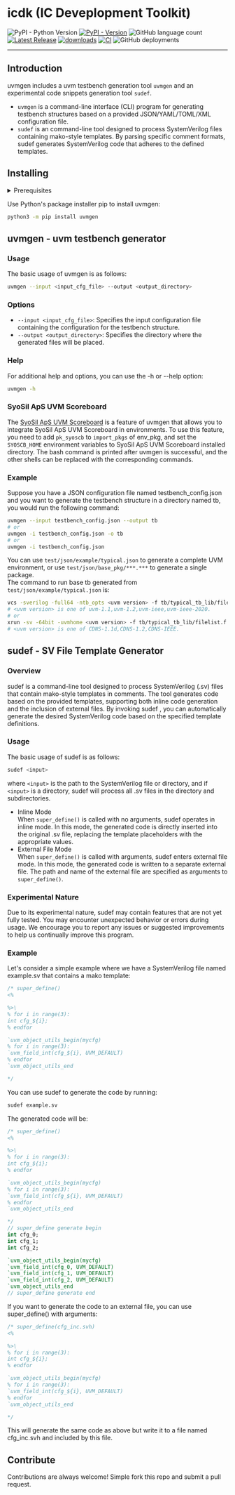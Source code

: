 # icdk (IC Deveplopment Toolkit)  
![PyPI - Python Version](https://img.shields.io/pypi/pyversions/uvmgen)
[![PyPI - Version](https://img.shields.io/pypi/v/uvmgen)](https://pypi.org/project/uvmgen)
![GitHub language count](https://img.shields.io/github/languages/count/Dragon-Git/icdk?logo=python)
[![Latest Release](https://img.shields.io/github/v/release/Dragon-Git/icdk?color=blue&label=Latest%20Release)](https://github.com/Dragon-Git/icdk/releases/latest)
[![downloads](https://pepy.tech/badge/uvmgen)](https://pepy.tech/project/uvmgen)
[![CI](https://github.com/Dragon-Git/icdk/actions/workflows/python-package.yml/badge.svg)](https://github.com/Dragon-Git/icdk/actions/workflows/python-package.yml)
![GitHub deployments](https://img.shields.io/github/deployments/Dragon-Git/icdk/release)

---
## Introduction
uvmgen includes a uvm testbench generation tool `uvmgen` and an experimental code snippets generation tool `sudef`.

- `uvmgen` is a command-line interface (CLI) program for generating testbench structures based on a provided JSON/YAML/TOML/XML configuration file. 
- `sudef` is an command-line tool designed to process SystemVerilog files containing mako-style templates. By parsing specific comment formats, sudef generates SystemVerilog code that adheres to the defined templates.
## Installing
<details>
  <summary>Prerequisites</summary>

- Operating systems
  - Windows
  - Linux
  - macOS
- Python: 3.8 ~ 3.12
</details>

Use Python's package installer pip to install uvmgen:
```bash
python3 -m pip install uvmgen 
```

## uvmgen - uvm testbench generator

### Usage

The basic usage of uvmgen is as follows:
```bash
uvmgen --input <input_cfg_file> --output <output_directory>
```

### Options

- `--input <input_cfg_file>`: Specifies the input configuration file containing the configuration for the testbench structure.  
- `--output <output_directory>`: Specifies the directory where the generated files will be placed.

### Help

For additional help and options, you can use the -h or --help option:

```bash
uvmgen -h
```

### SyoSil ApS UVM Scoreboard
The [SyoSil ApS UVM Scoreboard](https://github.com/Dragon-Git/uvm_syoscb) is a feature of uvmgen that allows you to integrate SyoSil ApS UVM Scoreboard in environments. To use this feature, you need to add `pk_syoscb` to `import_pkgs` of env_pkg, and set the `SYOSCB_HOME` environment variables to SyoSil ApS UVM Scoreboard installed directory. The bash command is printed after uvmgen is successful, and the other shells can be replaced with the corresponding commands.

### Example

Suppose you have a JSON configuration file named testbench_config.json and you want to generate the testbench structure in a directory named tb, you would run the following command:

```bash
uvmgen --input testbench_config.json --output tb
# or
uvmgen -i testbench_config.json -o tb
# or
uvmgen -i testbench_config.json
```

You can use `test/json/example/typical.json` to generate a complete UVM environment, or use `test/json/base_pkg/***.***` to generate a single package.  
The command to run base tb generated from `test/json/example/typical.json` is:
```bash                                                                                                                        
vcs -sverilog -full64 -ntb_opts <uvm version> -f tb/typical_tb_lib/filelist.f -R +UVM_TESTNAME=base_test +UVM_TEST_SEQ=typical_vseq
# <uvm version> is one of uvm-1.1,uvm-1.2,uvm-ieee,uvm-ieee-2020.
# or
xrun -sv -64bit -uvmhome <uvm version> -f tb/typical_tb_lib/filelist.f +UVM_TESTNAME=base_test +UVM_TEST_SEQ=typical_vseq
# <uvm version> is one of CDNS-1.1d,CDNS-1.2,CDNS-IEEE.
```


## sudef - SV File Template Generator

### Overview

sudef is a command-line tool designed to process SystemVerilog (.sv) files that contain mako-style templates in comments. The tool generates code based on the provided templates, supporting both inline code generation and the inclusion of external files. By invoking sudef <svfile>, you can automatically generate the desired SystemVerilog code based on the specified template definitions.

### Usage

The basic usage of sudef is as follows:
```bash
sudef <input>
```
where `<input>` is the path to the SystemVerilog file or directory, and if `<input>` is a directory, sudef will process all .sv files in the directory and subdirectories.
- Inline Mode  
When `super_define()` is called with no arguments, sudef operates in inline mode. In this mode, the generated code is directly inserted into the original .sv file, replacing the template placeholders with the appropriate values.
- External File Mode  
When `super_define()` is called with arguments, sudef enters external file mode. In this mode, the generated code is written to a separate external file. The path and name of the external file are specified as arguments to `super_define()`.
### Experimental Nature
Due to its experimental nature, sudef may contain features that are not yet fully tested. You may encounter unexpected behavior or errors during usage. We encourage you to report any issues or suggested improvements to help us continually improve this program.

### Example

Let's consider a simple example where we have a SystemVerilog file named example.sv that contains a mako template:
```systemverilog
/* super_define()
<%

%>\
% for i in range(3):
int cfg_${i};
% endfor

`uvm_object_utils_begin(mycfg)
% for i in range(3):
`uvm_field_int(cfg_${i}, UVM_DEFAULT)
% endfor
`uvm_object_utils_end

*/
```
You can use sudef to generate the code by running:
```bash
sudef example.sv
```
The generated code will be:
```systemverilog
/* super_define()
<%

%>\
% for i in range(3):
int cfg_${i};
% endfor

`uvm_object_utils_begin(mycfg)
% for i in range(3):
`uvm_field_int(cfg_${i}, UVM_DEFAULT)
% endfor
`uvm_object_utils_end

*/
// super_define generate begin
int cfg_0;
int cfg_1;
int cfg_2;

`uvm_object_utils_begin(mycfg)
`uvm_field_int(cfg_0, UVM_DEFAULT)
`uvm_field_int(cfg_1, UVM_DEFAULT)
`uvm_field_int(cfg_2, UVM_DEFAULT)
`uvm_object_utils_end
// super_define generate end
```
If you want to generate the code to an external file, you can use super_define() with arguments:
```systemverilog
/* super_define(cfg_inc.svh)
<%

%>\
% for i in range(3):
int cfg_${i};
% endfor

`uvm_object_utils_begin(mycfg)
% for i in range(3):
`uvm_field_int(cfg_${i}, UVM_DEFAULT)
% endfor
`uvm_object_utils_end

*/
```
This will generate the same code as above but write it to a file named cfg_inc.svh and included by this file.

## Contribute
Contributions are always welcome! Simple fork this repo and submit a pull request.
